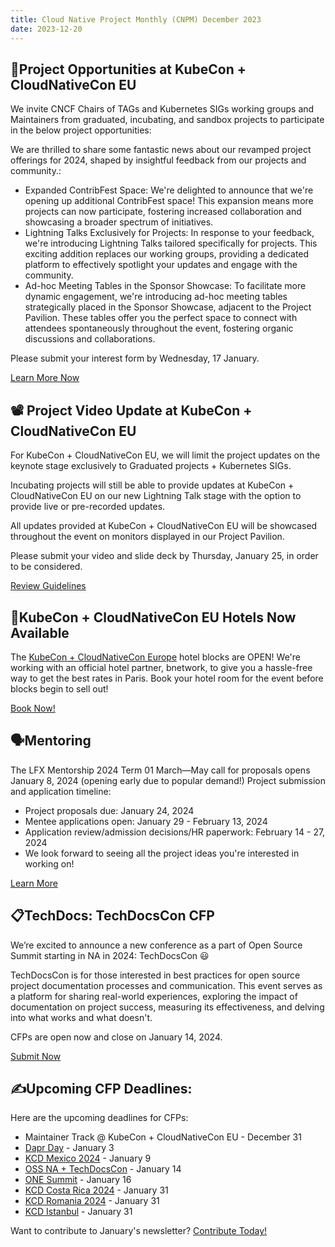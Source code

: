```yaml
---
title: Cloud Native Project Monthly (CNPM) December 2023
date: 2023-12-20
---
```


## 📌Project Opportunities at KubeCon + CloudNativeCon EU
We invite CNCF Chairs of TAGs and Kubernetes SIGs working groups and Maintainers from graduated, incubating, and sandbox projects to participate in the below project opportunities: 


We are thrilled to share some fantastic news about our revamped project offerings for 2024, shaped by insightful feedback from our projects and community.:

- Expanded ContribFest Space: We're delighted to announce that we're opening up additional ContribFest space! This expansion means more projects can now participate, fostering increased collaboration and showcasing a broader spectrum of initiatives.
- Lightning Talks Exclusively for Projects: In response to your feedback, we're introducing Lightning Talks tailored specifically for projects. This exciting addition replaces our working groups, providing a dedicated platform to effectively spotlight your updates and engage with the community.
- Ad-hoc Meeting Tables in the Sponsor Showcase: To facilitate more dynamic engagement, we're introducing ad-hoc meeting tables strategically placed in the Sponsor Showcase, adjacent to the Project Pavilion. These tables offer you the perfect space to connect with attendees spontaneously throughout the event, fostering organic discussions and collaborations.

Please submit your interest form by Wednesday, 17 January.

[Learn More Now](https://events.linuxfoundation.org/kubecon-cloudnativecon-europe/program/project-opportunities/?utm_source=hs_email&utm_medium=email&_hsenc=p2ANqtz-98E0spAnDIhKO1W2CZIiN-NM1ZaEkFwdDVS8M-4xz_-Pcr8KNd1-3KOAo7RoEW3BliThF0#description-of-opportunities)

## 📽️ Project Video Update at KubeCon + CloudNativeCon EU
For KubeCon + CloudNativeCon EU, we will limit the project updates on the keynote stage exclusively to Graduated projects + Kubernetes SIGs. 

Incubating projects will still be able to provide updates at KubeCon + CloudNativeCon EU on our new Lightning Talk stage with the option to provide live or pre-recorded updates.  

All updates provided at KubeCon + CloudNativeCon EU will be showcased throughout the event on monitors displayed in our Project Pavilion. 

Please submit your video and slide deck by Thursday, January 25, in order to be considered.

[Review Guidelines](https://docs.google.com/forms/d/e/1FAIpQLSf_dCUIsbnCPohBqBtc22G6thTYyvf25kw8MbYb4WUipdC4_A/viewform?_hsenc=p2ANqtz-98E0spAnDIhKO1W2CZIiN-NM1ZaEkFwdDVS8M-4xz_-Pcr8KNd1-3KOAo7RoEW3BliThF0)

## 🏨KubeCon + CloudNativeCon EU Hotels Now Available 
The [KubeCon + CloudNativeCon Europe](https://events.linuxfoundation.org/kubecon-cloudnativecon-europe/?utm_source=hs_email&utm_medium=email&_hsenc=p2ANqtz-98E0spAnDIhKO1W2CZIiN-NM1ZaEkFwdDVS8M-4xz_-Pcr8KNd1-3KOAo7RoEW3BliThF0) hotel blocks are OPEN!  We're working with an official hotel partner, bnetwork, to give you a hassle-free way to get the best rates in Paris.  Book your hotel room for the event before blocks begin to sell out!

[Book Now!](https://events.linuxfoundation.org/kubecon-cloudnativecon-europe/venue-travel/?utm_source=hs_email&utm_medium=email&_hsenc=p2ANqtz-98E0spAnDIhKO1W2CZIiN-NM1ZaEkFwdDVS8M-4xz_-Pcr8KNd1-3KOAo7RoEW3BliThF0#hotel-information)

## 🗣️Mentoring
The LFX Mentorship 2024 Term 01 March—May call for proposals opens January 8, 2024 (opening early due to popular demand!)
Project submission and application timeline:

- Project proposals due: January 24, 2024
- Mentee applications open: January 29 - February 13, 2024
- Application review/admission decisions/HR paperwork: February 14 - 27, 2024
- We look forward to seeing all the project ideas you're interested in working on!

[Learn More](https://github.com/cncf/mentoring/tree/main/programs/lfx-mentorship/2024/01-Mar-May?utm_source=hs_email&utm_medium=email&_hsenc=p2ANqtz-98E0spAnDIhKO1W2CZIiN-NM1ZaEkFwdDVS8M-4xz_-Pcr8KNd1-3KOAo7RoEW3BliThF0)

## 📋TechDocs: TechDocsCon CFP
We’re excited to announce a new conference as a part of Open Source Summit starting in NA in 2024: TechDocsCon 😃

TechDocsCon is for those interested in best practices for open source project documentation processes and communication. This event serves as a platform for sharing real-world experiences, exploring the impact of documentation on project success, measuring its effectiveness, and delving into what works and what doesn't. 

CFPs are open now and close on January 14, 2024.

[Submit Now](https://events.linuxfoundation.org/open-source-summit-north-america/program/cfp/?utm_source=hs_email&utm_medium=email&_hsenc=p2ANqtz-98E0spAnDIhKO1W2CZIiN-NM1ZaEkFwdDVS8M-4xz_-Pcr8KNd1-3KOAo7RoEW3BliThF0#events-and-suggested-topics)


## ✍️Upcoming CFP Deadlines:
Here are the upcoming deadlines for CFPs:
- Maintainer Track @ KubeCon + CloudNativeCon EU - December 31
- [Dapr Day](https://sessionize.com/Dapr-Day-2024?utm_source=hs_email&utm_medium=email&_hsenc=p2ANqtz-98E0spAnDIhKO1W2CZIiN-NM1ZaEkFwdDVS8M-4xz_-Pcr8KNd1-3KOAo7RoEW3BliThF0) - January 3
- [KCD Mexico 2024](https://sessionize.com/ccoss-kcdgdl-2024/?utm_source=hs_email&utm_medium=email&_hsenc=p2ANqtz-98E0spAnDIhKO1W2CZIiN-NM1ZaEkFwdDVS8M-4xz_-Pcr8KNd1-3KOAo7RoEW3BliThF0) - January 9
- [OSS NA + TechDocsCon](https://events.linuxfoundation.org/open-source-summit-north-america/program/cfp/?utm_source=hs_email&utm_medium=email&_hsenc=p2ANqtz-98E0spAnDIhKO1W2CZIiN-NM1ZaEkFwdDVS8M-4xz_-Pcr8KNd1-3KOAo7RoEW3BliThF0#overview) - January 14
- [ONE Summit](https://events.linuxfoundation.org/one-summit-north-america/program/cfp/?utm_source=hs_email&utm_medium=email&_hsenc=p2ANqtz-98E0spAnDIhKO1W2CZIiN-NM1ZaEkFwdDVS8M-4xz_-Pcr8KNd1-3KOAo7RoEW3BliThF0#overview) - January 16
- [KCD Costa Rica 2024](https://sessionize.com/kubernetes-community-day-costa-rica-2024?utm_source=hs_email&utm_medium=email&_hsenc=p2ANqtz-98E0spAnDIhKO1W2CZIiN-NM1ZaEkFwdDVS8M-4xz_-Pcr8KNd1-3KOAo7RoEW3BliThF0) - January 31
- [KCD Romania 2024](https://sessionize.com/kcd-romania-2024?utm_source=hs_email&utm_medium=email&_hsenc=p2ANqtz-98E0spAnDIhKO1W2CZIiN-NM1ZaEkFwdDVS8M-4xz_-Pcr8KNd1-3KOAo7RoEW3BliThF0) - January 31
- [KCD Istanbul](https://sessionize.com/kubernetes-community-days-istanbul/?utm_source=hs_email&utm_medium=email&_hsenc=p2ANqtz-98E0spAnDIhKO1W2CZIiN-NM1ZaEkFwdDVS8M-4xz_-Pcr8KNd1-3KOAo7RoEW3BliThF0) - January 31


Want to contribute to January's newsletter? 
[Contribute Today!](projects@cncf.io)

